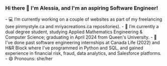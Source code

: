 ### Hi there 👋 I'm Alessia, and I'm an aspiring Software Engineer!

<!--
**alesspanzica/alesspanzica** is a ✨ _special_ ✨ repository because its `README.md` (this file) appears on your GitHub profile. - 🌍 --!>


- 💻 I’m currently working on a couple of websites as part of my freelancing (see pinmystyle.ca and mriyacreations.ca repositories).
- 🌱 I’m currently a dual degree student, studying Applied Mathematics Engineering & Computer Science; graduating in April 2024 from Queen's University.
- 👯 I've done past software engineering internships at Canada Life (2022) and H&R Block where I've programmed in Python and SQL, and gained experience in financial risk, fraud, data analytics, and Salesforce platforms.
- 😄 Pronouns: she/her
